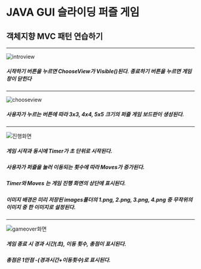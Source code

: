 # JAVA GUI 슬라이딩 퍼즐 게임
## 객체지향 MVC 패턴 연습하기
---
![introview](https://github.com/guineaaaa/Sliding-Puzzle-Game-in-JAVA/assets/165776804/e3fdcace-d439-4232-957d-5e8a1a33e00f)
##### 시작하기 버튼을 누르면 ChooseView가 Visible()된다. 종료하기 버튼을 누르면 게임 창이 닫힌다
---
![chooseview](https://github.com/guineaaaa/Sliding-Puzzle-Game-in-JAVA/assets/165776804/66a6022e-9926-47cf-b4dc-ba03a8f650bd)
##### 사용자가 누르는 버튼에 따라 3x3, 4x4, 5x5 크기의 퍼즐 게임 보드판이 생성된다.
---
![진행화면](https://github.com/guineaaaa/Sliding-Puzzle-Game-in-JAVA/assets/165776804/2f4b55ee-dcb8-4ef2-953c-c958d4f2828a)
##### 게임 시작과 동시에 Timer가 초 단위로 시작된다.
##### 사용자가 퍼즐을 눌러 이동되는 횟수에 따라 Moves가 증가된다.
##### Timer와 Moves 는 게임 진행 화면의 상단에 표시된다.
##### 이미지 배경은 미리 저장된 images폴더의 1.png, 2.png, 3.png, 4.png 중 무작위의 이미지 중 한 이미지로 설정된다.
---
![gameover화면](https://github.com/guineaaaa/Sliding-Puzzle-Game-in-JAVA/assets/165776804/ebf98c42-3c8d-4947-9de3-b0ab72407264)
##### 게임 종료 시 경과 시간(초), 이동 횟수, 총점이 표시된다. 
##### 총점은 1만점 -(경과시간+이동횟수)로 표시된다.
